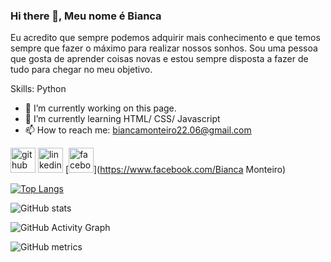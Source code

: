 <!--
### Hi there 👋
**Bianca-22/Bianca-22** is a ✨ _special_ ✨ repository because its `README.md` (this file) appears on your GitHub profile.

Here are some ideas to get you started:

- 🔭 I’m currently working on ...
- 🌱 I’m currently learning ...
- 👯 I’m looking to collaborate on ...
- 🤔 I’m looking for help with ...
- 💬 Ask me about ...
- 📫 How to reach me: ...
- 😄 Pronouns: ...
- ⚡ Fun fact: ...
-->

### Hi there 👋, Meu nome é Bianca
Eu acredito que sempre podemos adquirir mais conhecimento e que temos sempre que fazer o máximo para realizar nossos sonhos.
Sou uma pessoa que gosta de aprender coisas novas e estou sempre disposta a fazer de tudo para chegar no meu objetivo.

Skills: Python

- 🔭 I’m currently working on this page. 
- 🌱 I’m currently learning HTML/ CSS/ Javascript 
- 📫 How to reach me: biancamonteiro22.06@gmail.com 


[<img src='https://cdn.jsdelivr.net/npm/simple-icons@3.0.1/icons/github.svg' alt='github' height='40'>](https://github.com/Bianca-22)  [<img src='https://cdn.jsdelivr.net/npm/simple-icons@3.0.1/icons/linkedin.svg' alt='linkedin' height='40'>](https://www.linkedin.com/in/bianca-monteiro/)  [<img src='https://cdn.jsdelivr.net/npm/simple-icons@3.0.1/icons/facebook.svg' alt='facebook' height='40'>](https://www.facebook.com/Bianca Monteiro)  

[![Top Langs](https://github-readme-stats.vercel.app/api/top-langs/?username=Bianca-22)](https://github.com/anuraghazra/github-readme-stats)

![GitHub stats](https://github-readme-stats.vercel.app/api?username=Bianca-22&show_icons=true)  

![GitHub Activity Graph](https://activity-graph.herokuapp.com/graph?username=Bianca-22)  

![GitHub metrics](https://metrics.lecoq.io/Bianca-22)  

